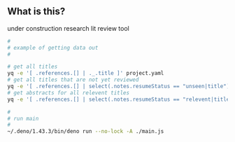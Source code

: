 
<!--                                                          -->
<!--                                                          -->
<!-- DO NOT EDIT ME; EDIT ./build_helper/readme_workaround.md -->
<!--                                                          -->
<!--                                                          -->

## What is this?

under construction research lit review tool

```sh
# 
# example of getting data out
# 

# get all titles
yq -e '[ .references.[] | ._.title ]' project.yaml
# get all titles that are not yet reviewed
yq -e '[ .references.[] | select(.notes.resumeStatus == "unseen|title") | [._.title, .score] ]' project.yaml
# get abstracts for all relevent titles
yq -e '[ .references.[] | select(.notes.resumeStatus == "relevent|title") | ._.abstract ]' project.yaml

# 
# run main
# 
~/.deno/1.43.3/bin/deno run --no-lock -A ./main.js
```